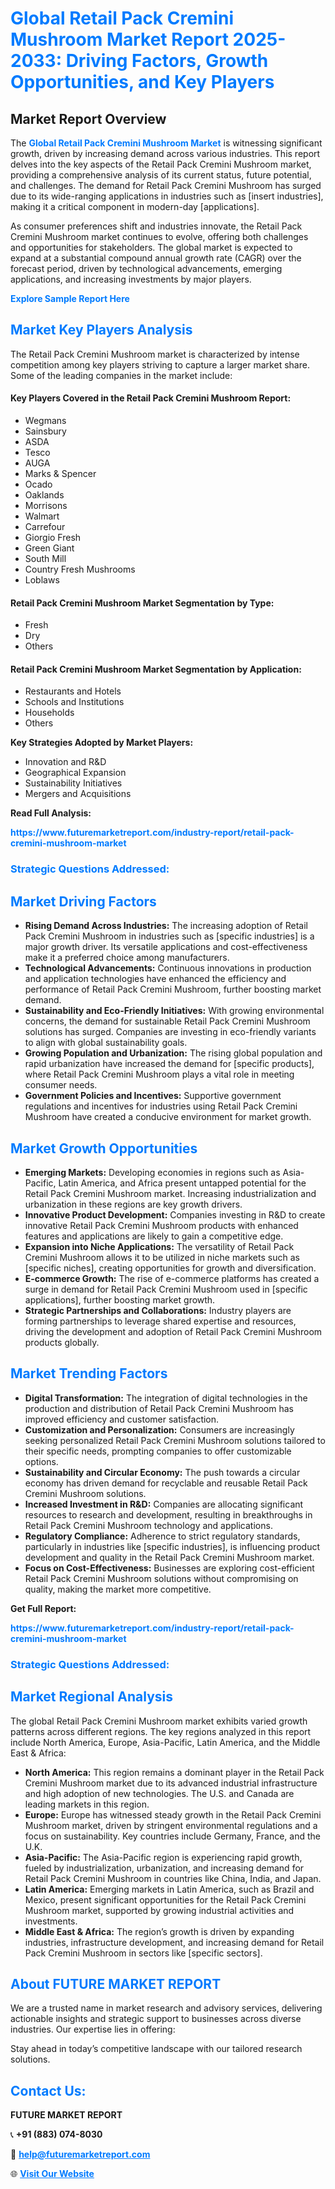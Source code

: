 <h1 style="color: #007BFF;">Global Retail Pack Cremini Mushroom Market Report 2025-2033: Driving Factors, Growth Opportunities, and Key Players</h1>

<section id="overview">
<h2>Market Report Overview</h2>
<p>The <a href="https://www.futuremarketreport.com/industry-report/retail-pack-cremini-mushroom-market" style="color: #007BFF; text-decoration: none;"><strong>Global Retail Pack Cremini Mushroom Market</strong></a> is witnessing significant growth, driven by increasing demand across various industries. This report delves into the key aspects of the Retail Pack Cremini Mushroom market, providing a comprehensive analysis of its current status, future potential, and challenges. The demand for Retail Pack Cremini Mushroom has surged due to its wide-ranging applications in industries such as [insert industries], making it a critical component in modern-day [applications].</p>
<p>As consumer preferences shift and industries innovate, the Retail Pack Cremini Mushroom market continues to evolve, offering both challenges and opportunities for stakeholders. The global market is expected to expand at a substantial compound annual growth rate (CAGR) over the forecast period, driven by technological advancements, emerging applications, and increasing investments by major players.</p>
</section>

<section id="overview">
<p><a href="https://www.futuremarketreport.com/request-sample/reportId=102265" style="color: #007BFF; text-decoration: none;"><strong>Explore Sample Report Here</strong></a></p>
</section>

<section id="key-players">
<h2 style="color: #007BFF;">Market Key Players Analysis</h2>
<p>The Retail Pack Cremini Mushroom market is characterized by intense competition among key players striving to capture a larger market share. Some of the leading companies in the market include:</p>
<h4>Key Players Covered in the Retail Pack Cremini Mushroom Report:</h4>
<ul><li>Wegmans</li><li>Sainsbury</li><li>ASDA</li><li>Tesco</li><li>AUGA</li><li>Marks &amp; Spencer</li><li>Ocado</li><li>Oaklands</li><li>Morrisons</li><li>Walmart</li><li>Carrefour</li><li>Giorgio Fresh</li><li>Green Giant</li><li>South Mill</li><li>Country Fresh Mushrooms</li><li>Loblaws</li></ul>
<h4>Retail Pack Cremini Mushroom Market Segmentation by Type:</h4>
<ul><li>Fresh</li><li>Dry</li><li>Others</li></ul>

<h4>Retail Pack Cremini Mushroom Market Segmentation by Application:</h4>
<ul><li>Restaurants and Hotels</li><li>Schools and Institutions</li><li>Households</li><li>Others</li></ul>
<p><strong>Key Strategies Adopted by Market Players:</strong></p>
<ul>
<li>Innovation and R&D</li>
<li>Geographical Expansion</li>
<li>Sustainability Initiatives</li>
<li>Mergers and Acquisitions</li>
</ul>
</section>

<section>
<p><strong>Read Full Analysis: </strong></p><a href="https://www.futuremarketreport.com/industry-report/retail-pack-cremini-mushroom-market" style="color: #007BFF; text-decoration: none;"><strong>https://www.futuremarketreport.com/industry-report/retail-pack-cremini-mushroom-market</strong></a>
<h3 style="color: #007BFF;">Strategic Questions Addressed:</h3>
</section>

<section id="driving-factors">
<h2 style="color: #007BFF;">Market Driving Factors</h2>
<ul>
<li><strong>Rising Demand Across Industries:</strong> The increasing adoption of Retail Pack Cremini Mushroom in industries such as [specific industries] is a major growth driver. Its versatile applications and cost-effectiveness make it a preferred choice among manufacturers.</li>
<li><strong>Technological Advancements:</strong> Continuous innovations in production and application technologies have enhanced the efficiency and performance of Retail Pack Cremini Mushroom, further boosting market demand.</li>
<li><strong>Sustainability and Eco-Friendly Initiatives:</strong> With growing environmental concerns, the demand for sustainable Retail Pack Cremini Mushroom solutions has surged. Companies are investing in eco-friendly variants to align with global sustainability goals.</li>
<li><strong>Growing Population and Urbanization:</strong> The rising global population and rapid urbanization have increased the demand for [specific products], where Retail Pack Cremini Mushroom plays a vital role in meeting consumer needs.</li>
<li><strong>Government Policies and Incentives:</strong> Supportive government regulations and incentives for industries using Retail Pack Cremini Mushroom have created a conducive environment for market growth.</li>
</ul>
</section>

<section id="growth-opportunities">
<h2 style="color: #007BFF;">Market Growth Opportunities</h2>
<ul>
<li><strong>Emerging Markets:</strong> Developing economies in regions such as Asia-Pacific, Latin America, and Africa present untapped potential for the Retail Pack Cremini Mushroom market. Increasing industrialization and urbanization in these regions are key growth drivers.</li>
<li><strong>Innovative Product Development:</strong> Companies investing in R&D to create innovative Retail Pack Cremini Mushroom products with enhanced features and applications are likely to gain a competitive edge.</li>
<li><strong>Expansion into Niche Applications:</strong> The versatility of Retail Pack Cremini Mushroom allows it to be utilized in niche markets such as [specific niches], creating opportunities for growth and diversification.</li>
<li><strong>E-commerce Growth:</strong> The rise of e-commerce platforms has created a surge in demand for Retail Pack Cremini Mushroom used in [specific applications], further boosting market growth.</li>
<li><strong>Strategic Partnerships and Collaborations:</strong> Industry players are forming partnerships to leverage shared expertise and resources, driving the development and adoption of Retail Pack Cremini Mushroom products globally.</li>
</ul>
</section>

<section id="trending-factors">
<h2 style="color: #007BFF;">Market Trending Factors</h2>
<ul>
<li><strong>Digital Transformation:</strong> The integration of digital technologies in the production and distribution of Retail Pack Cremini Mushroom has improved efficiency and customer satisfaction.</li>
<li><strong>Customization and Personalization:</strong> Consumers are increasingly seeking personalized Retail Pack Cremini Mushroom solutions tailored to their specific needs, prompting companies to offer customizable options.</li>
<li><strong>Sustainability and Circular Economy:</strong> The push towards a circular economy has driven demand for recyclable and reusable Retail Pack Cremini Mushroom solutions.</li>
<li><strong>Increased Investment in R&D:</strong> Companies are allocating significant resources to research and development, resulting in breakthroughs in Retail Pack Cremini Mushroom technology and applications.</li>
<li><strong>Regulatory Compliance:</strong> Adherence to strict regulatory standards, particularly in industries like [specific industries], is influencing product development and quality in the Retail Pack Cremini Mushroom market.</li>
<li><strong>Focus on Cost-Effectiveness:</strong> Businesses are exploring cost-efficient Retail Pack Cremini Mushroom solutions without compromising on quality, making the market more competitive.</li>
</ul>
</section>

<section>
<p><strong>Get Full Report: </strong></p><a href="https://www.futuremarketreport.com/industry-report/retail-pack-cremini-mushroom-market" style="color: #007BFF; text-decoration: none;"><strong>https://www.futuremarketreport.com/industry-report/retail-pack-cremini-mushroom-market</strong></a>
<h3 style="color: #007BFF;">Strategic Questions Addressed:</h3>
</section>


<section id="regional-analysis">
<h2 style="color: #007BFF;">Market Regional Analysis</h2>
<p>The global Retail Pack Cremini Mushroom market exhibits varied growth patterns across different regions. The key regions analyzed in this report include North America, Europe, Asia-Pacific, Latin America, and the Middle East & Africa:</p>
<ul>
<li><strong>North America:</strong> This region remains a dominant player in the Retail Pack Cremini Mushroom market due to its advanced industrial infrastructure and high adoption of new technologies. The U.S. and Canada are leading markets in this region.</li>
<li><strong>Europe:</strong> Europe has witnessed steady growth in the Retail Pack Cremini Mushroom market, driven by stringent environmental regulations and a focus on sustainability. Key countries include Germany, France, and the U.K.</li>
<li><strong>Asia-Pacific:</strong> The Asia-Pacific region is experiencing rapid growth, fueled by industrialization, urbanization, and increasing demand for Retail Pack Cremini Mushroom in countries like China, India, and Japan.</li>
<li><strong>Latin America:</strong> Emerging markets in Latin America, such as Brazil and Mexico, present significant opportunities for the Retail Pack Cremini Mushroom market, supported by growing industrial activities and investments.</li>
<li><strong>Middle East & Africa:</strong> The region’s growth is driven by expanding industries, infrastructure development, and increasing demand for Retail Pack Cremini Mushroom in sectors like [specific sectors].</li>
</ul>
</section>

<footer>
<h2 style="color: #007BFF;">About FUTURE MARKET REPORT</h2>
<p>We are a trusted name in market research and advisory services, delivering actionable insights and strategic support to businesses across diverse industries. Our expertise lies in offering:</p>

<p>Stay ahead in today’s competitive landscape with our tailored research solutions.</p>

<h2 style="color: #007BFF;">Contact Us:</h2>
<p><strong>FUTURE MARKET REPORT</strong></p>
<p>📞 <strong>+91 (883) 074-8030</strong></p>
<p>📧 <strong><a href="mailto:help@futuremarketreport.com" style="color: #007BFF;">help@futuremarketreport.com</a></strong></p>
<p>🌐 <strong><a href="https://www.futuremarketreport.com/" style="color: #007BFF;">Visit Our Website</a></strong></p>
</footer>